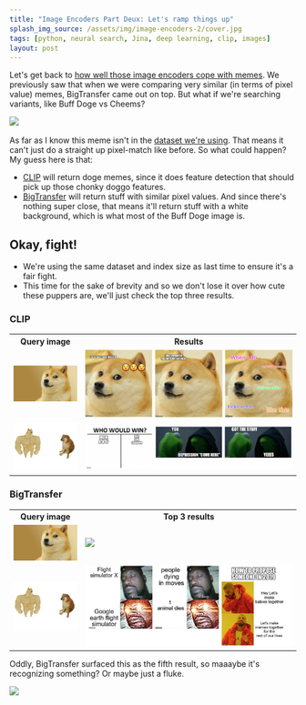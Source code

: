 ```yaml
---
title: "Image Encoders Part Deux: Let's ramp things up"
splash_img_source: /assets/img/image-encoders-2/cover.jpg
tags: [python, neural search, Jina, deep learning, clip, images]
layout: post
---
```


Let's get back to [how well those image encoders cope with memes](http://blog.alexcg.net/2021/09/18/comparing-bit-and-clip-image-encoders.html). We previously saw that when we were comparing very similar (in terms of pixel value) memes, BigTransfer came out on top. But what if we're searching variants, like Buff Doge vs Cheems?

![](https://imgflip.com/s/meme/Buff-Doge-vs-Cheems.png)

As far as I know this meme isn't in the [dataset we're using](https://www.kaggle.com/abhishtagatya/imgflipscraped-memes-caption-dataset). That means it can't just do a straight up pixel-match like before. So what could happen? My guess here is that:

- [CLIP](https://hub.jina.ai/executor/0hnlmu3q) will return doge memes, since it does feature detection that should pick up those chonky doggo features.
- [BigTransfer](https://hub.jina.ai/executor/04yakw38) will return stuff with similar pixel values. And since there's nothing super close, that means it'll return stuff with a white background, which is what most of the Buff Doge image is.

## Okay, fight!

- We're using the same dataset and index size as last time to ensure it's a fair fight.
- This time for the sake of brevity and so we don't lose it over how cute these puppers are, we'll just check the top three results.

### CLIP

<table>

<colgroup>
  <col span="1" style="width: 25%">
  <col span="1" style="width: 75%">
</colgroup>

<tbody>
  <tr>
    <th width>
      Query image
    </th>
    <th>
      Results
    </th>
  </tr>
  <tr>
    <td><img src="/assets/img/image-encoders/inputs/doge.jpg" ></td>
    <td><img src="/assets/img/image-encoders-2/clip/doge.png"></td>
  </tr>
  <tr>
    <td><img src="/assets/img/image-encoders-2/input/buff-doge.jpg" ></td>
    <td><img src="/assets/img/image-encoders-2/clip/buff-doge.png" ></td>
  </tr>
</tbody>
</table>

  
### BigTransfer

<table>

<colgroup>
  <col span="1" style="width: 25%">
  <col span="1" style="width: 75%">
</colgroup>

<tbody>
  <tr>
    <th width>
      Query image
    </th>
    <th>
      Top 3 results
    </th>
  </tr>
  <tr>
    <td><img src="/assets/img/image-encoders/inputs/doge.jpg" ></td>
    <td><img src="/assets/img/image-encoders-part-2/bit/doge.png"></td>
  </tr>
  <tr>
    <td><img src="/assets/img/image-encoders-2/input/buff-doge.jpg" ></td>
    <td><img src="/assets/img/image-encoders-2/bit/buff-doge.png" ></td>
  </tr>
</tbody>
  
  
</table>

Oddly, BigTransfer surfaced this as the fifth result, so maaaybe it's recognizing something? Or maybe just a fluke.

![](http://examples.jina.ai/memes/media/aa09080eb06b048f7f0e0c054b19be63c4e319085914a25286d145e4.jpeg)
